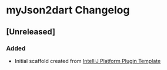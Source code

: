 <!-- Keep a Changelog guide -> https://keepachangelog.com -->

# myJson2dart Changelog

## [Unreleased]
### Added
- Initial scaffold created from [IntelliJ Platform Plugin Template](https://github.com/JetBrains/intellij-platform-plugin-template)
